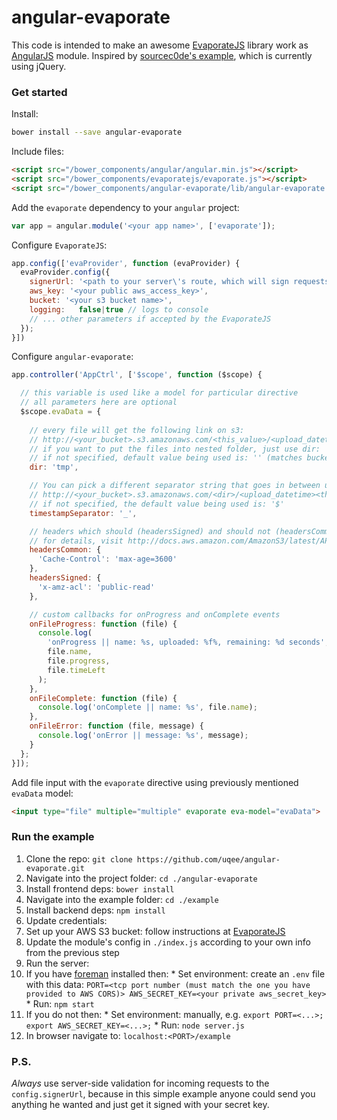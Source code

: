 # angular-evaporate

This code is intended to make an awesome [EvaporateJS](https://github.com/TTLabs/EvaporateJS) library work as [AngularJS](angularjs.org) module. Inspired by [sourcec0de's example](https://github.com/sourcec0de/ng-evaporate), which is currently using jQuery.


### Get started

Install:
```bash
bower install --save angular-evaporate
```

Include files:
```html
<script src="/bower_components/angular/angular.min.js"></script>
<script src="/bower_components/evaporatejs/evaporate.js"></script>
<script src="/bower_components/angular-evaporate/lib/angular-evaporate.min.js"></script>
```

Add the `evaporate` dependency to your `angular` project:
```javascript
var app = angular.module('<your app name>', ['evaporate']);
```

Configure `EvaporateJS`:
```javascript
app.config(['evaProvider', function (evaProvider) {
  evaProvider.config({
    signerUrl: '<path to your server\'s route, which will sign requests with your private aws_secret_key>',
    aws_key: '<your public aws_access_key>',
    bucket: '<your s3 bucket name>',
    logging:   false|true // logs to console
    // ... other parameters if accepted by the EvaporateJS
  });
}])
```

Configure `angular-evaporate`:
```javascript
app.controller('AppCtrl', ['$scope', function ($scope) {

  // this variable is used like a model for particular directive
  // all parameters here are optional
  $scope.evaData = {
    
    // every file will get the following link on s3:
    // http://<your_bucket>.s3.amazonaws.com/<this_value>/<upload_datetime>$<filename_with_extension>
    // if you want to put the files into nested folder, just use dir: 'path/to/your/folder'
    // if not specified, default value being used is: '' (matches bucket's root directory)
    dir: 'tmp',

    // You can pick a different separator string that goes in between upload_datetime and filename_with_extension:
    // http://<your_bucket>.s3.amazonaws.com/<dir>/<upload_datetime><this_value><filename_with_extension>
    // if not specified, the default value being used is: '$'
    timestampSeparator: '_',

    // headers which should (headersSigned) and should not (headersCommon) be signed by your private key
    // for details, visit http://docs.aws.amazon.com/AmazonS3/latest/API/RESTObjectPUT.html
    headersCommon: {
      'Cache-Control': 'max-age=3600'
    },
    headersSigned: {
      'x-amz-acl': 'public-read'
    },

    // custom callbacks for onProgress and onComplete events
    onFileProgress: function (file) {
      console.log(
        'onProgress || name: %s, uploaded: %f%, remaining: %d seconds',
        file.name,
        file.progress,
        file.timeLeft
      );
    },
    onFileComplete: function (file) {
      console.log('onComplete || name: %s', file.name);
    },
    onFileError: function (file, message) {
      console.log('onError || message: %s', message);
    }
  };
}]);
```

Add file input with the `evaporate` directive using previously mentioned `evaData` model:
```html
<input type="file" multiple="multiple" evaporate eva-model="evaData">
```


### Run the example

1. Clone the repo: `git clone https://github.com/uqee/angular-evaporate.git`
2. Navigate into the project folder: `cd ./angular-evaporate`
3. Install frontend deps: `bower install`
4. Navigate into the example folder: `cd ./example`
5. Install backend deps: `npm install`
6. Update credentials:
  1. Set up your AWS S3 bucket: follow instructions at [EvaporateJS](https://github.com/TTLabs/EvaporateJS)
  2. Update the module's config in `./index.js` according to your own info from the previous step
7. Run the server:
  1. If you have [foreman](https://github.com/ddollar/foreman) installed then:
    * Set environment: create an `.env` file with this data:
    ```
    PORT=<tcp port number (must match the one you have provided to AWS CORS)>
    AWS_SECRET_KEY=<your private aws_secret_key>
    ```
    * Run: `npm start`
  2. If you do not then:
    * Set environment: manually, e.g.
    ```
    export PORT=<...>; export AWS_SECRET_KEY=<...>;
    ```
    * Run: `node server.js`
8. In browser navigate to: `localhost:<PORT>/example`

### P.S.

_Always_ use server-side validation for incoming requests to the `config.signerUrl`, because in this simple example anyone could send you anything he wanted and just get it signed with your secret key.
